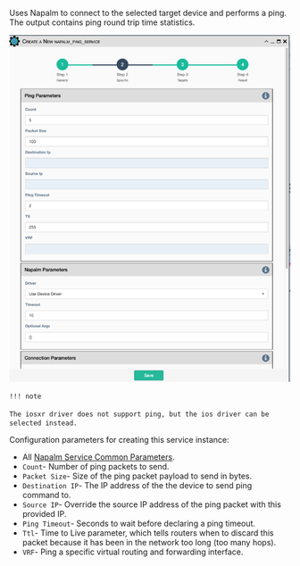 Uses Napalm to connect to the selected target device and performs a
ping. The output contains ping round trip time
statistics. 

![Napalm Ping Service](../../_static/automation/service_types/napalm_ping.png)

    !!! note

    The iosxr driver does not support ping, but the ios driver can be selected instead.

Configuration parameters for creating this service instance:

- All [Napalm Service Common Parameters](napalm_common.md).
- `Count`- Number of ping packets to send.
- `Packet Size`- Size of the ping packet payload to send in bytes.
- `Destination IP`- The IP address of the the device to send ping command to.
- `Source IP`- Override the source IP address of the ping
  packet with this provided IP.
- `Ping Timeout`- Seconds to wait before declaring a ping timeout.
- `Ttl`- Time to Live parameter, which tells routers when to discard
  this packet because it has been in the network too long (too many
  hops).
- `VRF`- Ping a specific virtual routing and forwarding interface.
